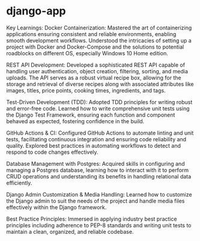 # django-app

Key Learnings:
Docker Containerization: Mastered the art of containerizing applications ensuring consistent and reliable environments, enabling smooth development workflows. Understood the intricacies of setting up a project with Docker and Docker-Compose and the solutions to potential roadblocks on different OS, especially Windows 10 Home edition.

REST API Development: Developed a sophisticated REST API capable of handling user authentication, object creation, filtering, sorting, and media uploads. The API serves as a robust virtual recipe box, allowing for the storage and retrieval of diverse recipes along with associated attributes like images, titles, price points, cooking times, ingredients, and tags.

Test-Driven Development (TDD): Adopted TDD principles for writing robust and error-free code. Learned how to write comprehensive unit tests using the Django Test Framework, ensuring each function and component behaved as expected, fostering confidence in the build.

GitHub Actions & CI: Configured GitHub Actions to automate linting and unit tests, facilitating continuous integration and ensuring code reliability and quality. Explored best practices in automating workflows to detect and respond to code changes effectively.

Database Management with Postgres: Acquired skills in configuring and managing a Postgres database, learning how to interact with it to perform CRUD operations and understanding its benefits in handling relational data efficiently.

Django Admin Customization & Media Handling: Learned how to customize the Django admin to suit the needs of the project and handle media files effectively within the Django framework.

Best Practice Principles: Immersed in applying industry best practice principles including adherence to PEP-8 standards and writing unit tests to maintain a clean, organized, and reliable codebase.
